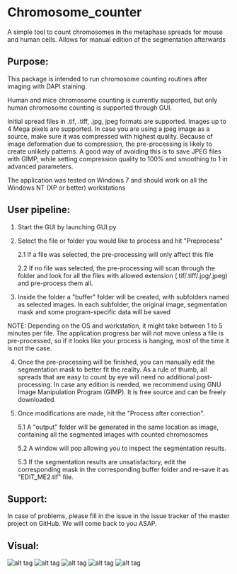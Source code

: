 Chromosome_counter
==================

A simple tool to count chromosomes in the metaphase spreads for mouse and human cells. Allows for manual edition of the segmentation afterwards


Purpose:
--------
This package is intended to run chromosome counting routines after imaging with DAPI staining.

Human and mice chromosome counting is currently supported, but only human chromosome counting is supported through GUI.

Initial spread files in .tif, .tiff, .jpg, jpeg formats are supported. Images up to 4 Mega pixels are supported. In case
you are using a jpeg image as a source, make sure it was compressed with highest quality. Because of image deformation 
due to compression, the pre-processing is likely to create unlikely patterns. A good way of avoiding this is to save JPEG
files with GIMP, while setting compression quality to 100% and smoothing to 1 in advanced parameters.

The application was tested on Windows 7 and should work on all the Windows NT (XP or better) workstations


User pipeline:
-------------
1. Start the GUI by launching GUI.py

2. Select the file or folder you would like to process and hit "Preprocess"

    2.1 If a file was selected, the pre-processing will only affect this file
    
    2.2 If no file was selected, the pre-processing will scan through the folder and look for all the files with
        allowed extension (.tif/.tiff/.jpg/.jpeg) and pre-process them all.
        
3. Inside the folder a "buffer" folder will be created, with subfolders named as selected images. In each subfolder, the
    original image, segmentation mask and some program-specific data will be saved
    
NOTE: Depending on the OS and workstation, it might take between 1 to 5 minutes per file. The application progress bar
        will not move unless a file is pre-processed, so if it looks like your process is hanging, most of the time it is
        not the case.
        
4. Once the pre-processing will be finished, you can manually edit the segmentation mask to better fit the reality. As 
    a rule of thumb, all spreads that are easy to count by eye will need no additional post-processing. In case any edition
    is needed, we recommend using GNU Image Manipulation Program (GIMP). It is free source and can be freely downloaded.
    
5. Once modifications are made, hit the "Process after correction".

    5.1 A "output" folder will be generated in the same location as image, containing all the segmented images with 
    counted chromosomes
    
    5.2 A window will pop allowing you to inspect the segmentation results. 
    
    5.3 If the segmentation results are unsatisfactory,
        edit the corresponding mask in the corresponding buffer folder and re-save it as "EDIT_ME2.tif" file. 

    
Support:
---------
In case of problems, please fill in the issue in the issue tracker of the master project on GitHub. We will come back to
you ASAP.


Visual:
-------
![alt tag](http://i.imgur.com/VcdJF2D.png)
![alt tag](http://i.imgur.com/gLC8bBE.png)
![alt tag](http://i.imgur.com/ikUJLai.png)
![alt tag](http://i.imgur.com/1cE7g6Z.png)
![alt tag](http://i.imgur.com/BRFhnIK.png)
